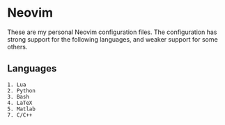 # Neovim

These are my personal Neovim configuration files. The configuration has strong
support for the following languages, and weaker support for some others.

## Languages
    1. Lua
    2. Python
    3. Bash
    4. LaTeX
    5. Matlab
    7. C/C++
